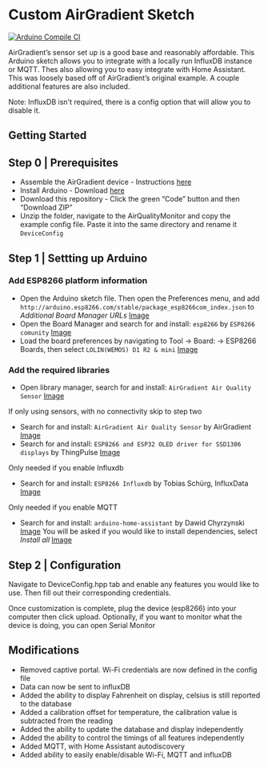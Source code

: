 # Custom AirGradient Sketch

[![Arduino Compile CI](../../actions/workflows/Arduino_CI.yml/badge.svg)](../../actions/workflows/Arduino_CI.yml)

AirGradient’s sensor set up is a good base and reasonably affordable. This Arduino sketch allows you to integrate with a locally run InfluxDB instance or MQTT. Thes also allowing you to easy integrate with Home Assistant. This was loosely based off of AirGradient’s original example. A couple additional features are also included.

Note: InfluxDB isn't required, there is a config option that will allow you to disable it.

## Getting Started

## Step 0 | Prerequisites

- Assemble the AirGradient device - Instructions [here](https://www.airgradient.com/diy/)
- Install Arduino - Download [here](https://www.arduino.cc/en/software)
- Download this repository - Click the green “Code” button and then “Download ZIP”
- Unzip the folder, navigate to the AirQualityMonitor and copy the example config file. Paste it into the same directory and rename it `DeviceConfig`

## Step 1 | Settting up Arduino

### Add ESP8266 platform information

- Open the Arduino sketch file. Then open the Preferences menu, and add `http://arduino.esp8266.com/stable/package_esp8266com_index.json` to *Additional Board Manager URLs* [Image](./Images/Preferences.png)
- Open the Board Manager and search for and install: `esp8266` by `ESP8266 comunity` [Image](./Images/BoardManager.png)
- Load the board preferences by navigating to Tool -> Board: -> ESP8266 Boards, then select `LOLIN(WEMOS) D1 R2 & mini` [Image](./Images/BM-D1mini.png)

### Add the required libraries

- Open library manager, search for and install: `AirGradient Air Quality Sensor` [Image](./Images/LM-AirGradient.png)

If only using sensors, with no connectivity skip to step two

- Search for and install: `AirGradient Air Quality Sensor` by AirGradient [Image](./Images/LM-AirGradient.png)
- Search for and install: `ESP8266 and ESP32 OLED driver for SSD1306 displays` by ThingPulse [Image](./Images/LM-OLED.png)

Only needed if you enable Influxdb

- Search for and install: `ESP8266 Influxdb` by Tobias Schürg, InfluxData [Image](./Images/LM-Influxdb.png)

Only needed if you enable MQTT

- Search for and install: `arduino-home-assistant` by Dawid Chyrzynski [Image](./Images/LM-HA.png) You will be asked if you would like to install dependencies, select *Install all* [Image](./Images/LM-Dependencies.png)

## Step 2 | Configuration

Navigate to DeviceConfig.hpp tab and enable any features you would like to use. Then fill out their corresponding credentials.

Once customization is complete, plug the device (esp8266) into your computer then click upload. Optionally, if you want to monitor what the device is doing, you can open Serial Monitor

## Modifications

- Removed captive portal. Wi-Fi credentials are now defined in the config file
- Data can now be sent to influxDB
- Added the ability to display Fahrenheit on display, celsius is still reported to the database
- Added a calibration offset for temperature, the calibration value is subtracted from the reading
- Added the ability to update the database and display independently
- Added the ability to control the timings of all features independently
- Added MQTT, with Home Assistant autodiscovery
- Added ability to easily enable/disable Wi-Fi, MQTT and influxDB
